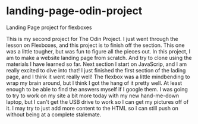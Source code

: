 # landing-page-odin-project
Landing Page project for flexboxes

This is my second project for The Odin Project. I just went through the
lesson on Flexboxes, and this project is to finish off the section. This
one was a little tougher, but was fun to figure all the pieces out. In
this project, I am to make a website landing page from scratch. And try to
clone using the materials I have learned so far. Next section I start on
JavaScrip, and I am really excited to dive into that!
I just finished the first section of the lading page, and I think it went
really well! The flexbox was a little mindbending to wrap my brain around,
but I think I got the hang of it pretty well. At least enough to be able 
to find the answers myself if I google them. I was going to try to work on
my site a bit more today with my new hand-me-down laptop, but I can't get
the USB drive to work so I can get my pictures off of it. I may try to just add more content to the HTML so I can still push on without being at a complete
stalemate.